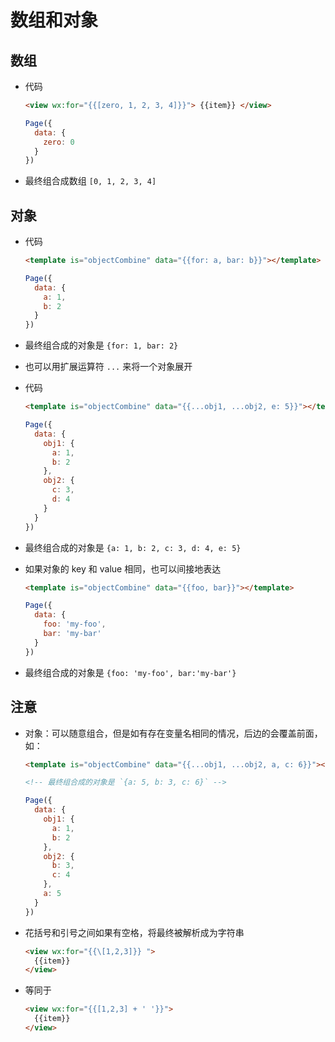 # 数组和对象

## 数组

+ 代码

  ```html
  <view wx:for="{{[zero, 1, 2, 3, 4]}}"> {{item}} </view>
  ```

  ```js
  Page({
    data: {
      zero: 0
    }
  })
  ```

+ 最终组合成数组 `[0, 1, 2, 3, 4]`

## 对象

+ 代码

  ```html
  <template is="objectCombine" data="{{for: a, bar: b}}"></template>
  ```

  ```js
  Page({
    data: {
      a: 1,
      b: 2
    }
  })
  ```

+ 最终组合成的对象是 `{for: 1, bar: 2}`

+ 也可以用扩展运算符 `...` 来将一个对象展开

+ 代码

  ```html
  <template is="objectCombine" data="{{...obj1, ...obj2, e: 5}}"></template>
  ```

  ```js
  Page({
    data: {
      obj1: {
        a: 1,
        b: 2
      },
      obj2: {
        c: 3,
        d: 4
      }
    }
  })
  ```

+ 最终组合成的对象是 `{a: 1, b: 2, c: 3, d: 4, e: 5}`

+ 如果对象的 key 和 value 相同，也可以间接地表达

  ```html
  <template is="objectCombine" data="{{foo, bar}}"></template>
  ```

  ```js
  Page({
    data: {
      foo: 'my-foo',
      bar: 'my-bar'
    }
  })
  ```

+ 最终组合成的对象是 `{foo: 'my-foo', bar:'my-bar'}`

## 注意

+ 对象：可以随意组合，但是如有存在变量名相同的情况，后边的会覆盖前面，如：

  ```html
  <template is="objectCombine" data="{{...obj1, ...obj2, a, c: 6}}"></template>

  <!-- 最终组合成的对象是 `{a: 5, b: 3, c: 6}` -->
  ```

  ```js
  Page({
    data: {
      obj1: {
        a: 1,
        b: 2
      },
      obj2: {
        b: 3,
        c: 4
      },
      a: 5
    }
  })
  ```

+ 花括号和引号之间如果有空格，将最终被解析成为字符串

  ```html
  <view wx:for="{{\[1,2,3]}} ">
    {{item}}
  </view>
  ```

+ 等同于

  ```html
  <view wx:for="{{[1,2,3] + ' '}}">
    {{item}}
  </view>
  ```
